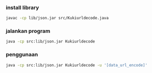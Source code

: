 ### install library

```bash
javac -cp lib/json.jar src/Kukiurldecode.java
```

### jalankan program

```bash
java -cp src:lib/json.jar Kukiurldecode
```

### penggunaan

```bash
java -cp src:lib/json.jar Kukiurldecode -u '[data_url_encode]'
```
